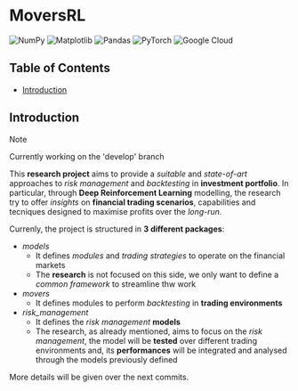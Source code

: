 # MoversRL

![NumPy](https://img.shields.io/badge/numpy-%23013243.svg?style=for-the-badge&logo=numpy&logoColor=white)
![Matplotlib](https://img.shields.io/badge/Matplotlib-%23ffffff.svg?style=for-the-badge&logo=Matplotlib&logoColor=black)
![Pandas](https://img.shields.io/badge/pandas-%23150458.svg?style=for-the-badge&logo=pandas&logoColor=white)
![PyTorch](https://img.shields.io/badge/PyTorch-%23EE4C2C.svg?style=for-the-badge&logo=PyTorch&logoColor=white)
![Google Cloud](https://img.shields.io/badge/GoogleCloud-%234285F4.svg?style=for-the-badge&logo=google-cloud&logoColor=white)

## Table of Contents

- [Introduction](#introduction)

## Introduction

> [!NOTE]
> Currently working on the 'develop' branch

This __research project__ aims to provide a *suitable* and *state-of-art* approaches to *risk management* and *backtesting* in __investment portfolio__.
In particular, through __Deep Reinforcement Learning__ modelling, the research try to offer *insights* on __financial trading scenarios__, capabilities and tecniques designed to maximise profits over the *long-run*.

Currenly, the project is structured in **3 different packages**:
- _models_
    - It defines *modules* and *trading strategies* to operate on the financial markets
    - The __research__ is not focused on this side, we only want to define a *common framework* to streamline thw work 
- _movers_
    - It defines modules to perform *backtesting* in __trading environments__
- *risk_management*
    - It defines the *risk management* __models__
    - The research, as already mentioned, aims to focus on the *risk management*, the model will be __tested__ over different trading environments and, its __performances__ will be integrated and analysed through the models previously defined

More details will be given over the next commits.